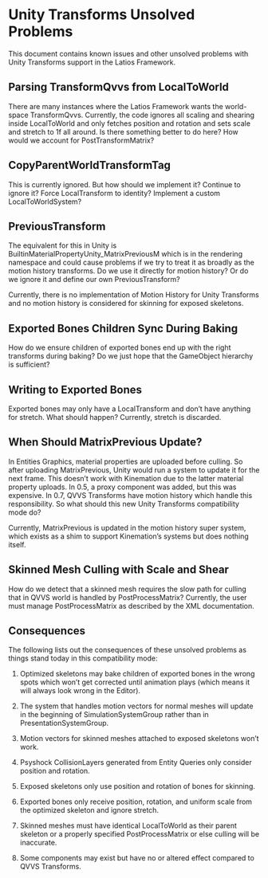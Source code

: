 # Unity Transforms Unsolved Problems

This document contains known issues and other unsolved problems with Unity
Transforms support in the Latios Framework.

## Parsing TransformQvvs from LocalToWorld

There are many instances where the Latios Framework wants the world-space
TransformQvvs. Currently, the code ignores all scaling and shearing inside
LocalToWorld and only fetches position and rotation and sets scale and stretch
to 1f all around. Is there something better to do here? How would we account for
PostTransformMatrix?

## CopyParentWorldTransformTag

This is currently ignored. But how should we implement it? Continue to ignore
it? Force LocalTransform to identity? Implement a custom LocalToWorldSystem?

## PreviousTransform

The equivalent for this in Unity is BuiltinMaterialPropertyUnity_MatrixPreviousM
which is in the rendering namespace and could cause problems if we try to treat
it as broadly as the motion history transforms. Do we use it directly for motion
history? Or do we ignore it and define our own PreviousTransform?

Currently, there is no implementation of Motion History for Unity Transforms and
no motion history is considered for skinning for exposed skeletons.

## Exported Bones Children Sync During Baking

How do we ensure children of exported bones end up with the right transforms
during baking? Do we just hope that the GameObject hierarchy is sufficient?

## Writing to Exported Bones

Exported bones may only have a LocalTransform and don’t have anything for
stretch. What should happen? Currently, stretch is discarded.

## When Should MatrixPrevious Update?

In Entities Graphics, material properties are uploaded before culling. So after
uploading MatrixPrevious, Unity would run a system to update it for the next
frame. This doesn’t work with Kinemation due to the latter material property
uploads. In 0.5, a proxy component was added, but this was expensive. In 0.7,
QVVS Transforms have motion history which handle this responsibility. So what
should this new Unity Transforms compatibility mode do?

Currently, MatrixPrevious is updated in the motion history super system, which
exists as a shim to support Kinemation’s systems but does nothing itself.

## Skinned Mesh Culling with Scale and Shear

How do we detect that a skinned mesh requires the slow path for culling that in
QVVS world is handled by PostProcessMatrix? Currently, the user must manage
PostProcessMatrix as described by the XML documentation.

## Consequences

The following lists out the consequences of these unsolved problems as things
stand today in this compatibility mode:

1) Optimized skeletons may bake children of exported bones in the wrong spots
which won’t get corrected until animation plays (which means it will always look
wrong in the Editor).

2) The system that handles motion vectors for normal meshes will update in the
beginning of SimulationSystemGroup rather than in PresentationSystemGroup.

3) Motion vectors for skinned meshes attached to exposed skeletons won’t work.

4) Psyshock CollisionLayers generated from Entity Queries only consider position
and rotation.

5) Exposed skeletons only use position and rotation of bones for skinning.

6) Exported bones only receive position, rotation, and uniform scale from the
optimized skeleton and ignore stretch.

7) Skinned meshes must have identical LocalToWorld as their parent skeleton or a
properly specified PostProcessMatrix or else culling will be inaccurate.

8) Some components may exist but have no or altered effect compared to QVVS
Transforms.
